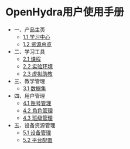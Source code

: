 # OpenHydra用户使用手册

* 一、产品主页 
    * [1.1 学习中心](01homepage/01-01center.md)
    * [1.2 资源总览](01homepage/01-02view.md)
* 二、学习工具
    * [2.1 课程](02tools/02-01course.md)
    * [2.2 实验环境](02tools/02-02environment.md)
    * [2.3 虚拟助教](02tools/02-03assistant.md)
* 三、教学管理
    * [3.1 数据集](03manage/03-01dataset.md)
* 四、用户管理
    * [4.1 账号管理](04user/04-01account.md)
    * [4.2 角色管理](04user/04-02role.md)
    * [4.3 班级管理](04user/04-03class.md)
* 五、设备资源管理
    * [5.1 设备管理](05resources/05-01device.md)
    * [5.2 平台配置](05resources/05-02configuration.md)